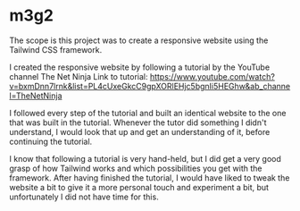 # m3g2

The scope is this project was to create a responsive website using the Tailwind CSS framework.

I created the responsive website by following a tutorial by the YouTube channel The Net Ninja
Link to tutorial: https://www.youtube.com/watch?v=bxmDnn7lrnk&list=PL4cUxeGkcC9gpXORlEHjc5bgnIi5HEGhw&ab_channel=TheNetNinja

I followed every step of the tutorial and built an identical website to the one that was built in the tutorial.
Whenever the tutor did something I didn't understand, I would look that up and get an understanding of it, before continuing the tutorial.

I know that following a tutorial is very hand-held, but I did get a very good grasp of how Tailwind works and which possibilities you get with the framework.
After having finished the tutorial, I would have liked to tweak the website a bit to give it a more personal touch and experiment a bit, but unfortunately I did not have time for this.